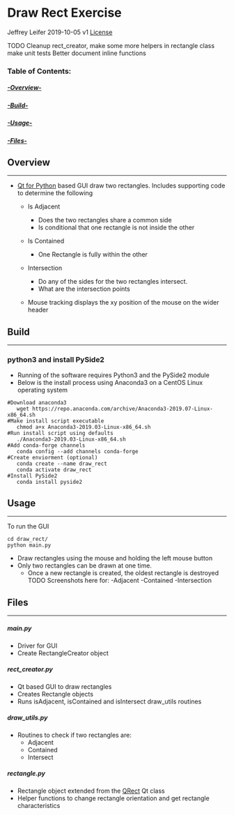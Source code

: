 # Draw Rect Exercise
Jeffrey Leifer 2019-10-05 v1  [License](LICENSE.md)

TODO Cleanup rect_creator, make some more helpers in rectangle class
     make unit tests
     Better document inline functions

### Table of Contents:
##### [-Overview-](#overview)
##### [-Build-](#build)
##### [-Usage-](#usage)
##### [-Files-](#files)


## Overview
---
- [Qt for Python](https://www.qt.io/qt-for-python) based GUI draw two rectangles. Includes supporting code to determine the following
   -  Is Adjacent
       - Does the two rectangles share a common side
      - Is conditional that one rectangle is not inside the other
   -  Is Contained
      - One Rectangle is fully within the other
  -  Intersection
      - Do any of the sides for the two rectangles intersect.
      - What are the intersection points
     
  - Mouse tracking displays the xy position of the mouse on the wider header 

## Build 
---
### python3 and install PySide2
- Running of the software requires Python3 and the PySide2 module 
- Below is the install process using Anaconda3 on a CentOS Linux operating system
```
#Download anaconda3
   wget https://repo.anaconda.com/archive/Anaconda3-2019.07-Linux-x86_64.sh
#Make install script executable 
   chmod a+x Anaconda3-2019.03-Linux-x86_64.sh
#Run install script using defaults
   ./Anaconda3-2019.03-Linux-x86_64.sh
#Add conda-forge channels
   conda config --add channels conda-forge
#Create enviorment (optional)
   conda create --name draw_rect
   conda activate draw_rect
#Install PySide2
   conda install pyside2 
````

## Usage
---
 To run the GUI 
 ```
 cd draw_rect/
 python main.py
 ```
 - Draw rectangles using the mouse and holding the left mouse button
 - Only two rectangles can be drawn at one time.
    - Once a new rectangle is created, the oldest rectangle is destroyed
 TODO Screenshots here for:
-Adjacent
-Contained
-Intersection

## Files
---
##### main.py
  - Driver for GUI
  - Create RectangleCreator object
##### rect_creator.py
  - Qt based GUI to draw rectangles
  - Creates Rectangle objects
  - Runs isAdjacent, isContained and isIntersect draw_utils routines
##### draw_utils.py
  - Routines to check if two rectangles are:
    - Adjacent
    - Contained
    - Intersect
##### rectangle.py
 - Rectangle object extended from the [QRect](https://doc-snapshots.qt.io/qtforpython/PySide2/QtCore/QRect.html) Qt class
 - Helper functions to change rectangle orientation and get rectangle characteristics

